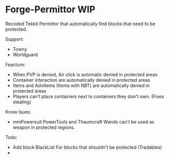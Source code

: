 Forge-Permittor WIP
===============

Recoded Tekkit Permittor that automatically find blocks that need to be protected.

Support:
- Towny
- Worldguard

Feacture:
- When PVP is denied, Air click is automatic denied in protected areas
- Container interaction are automatically denied in protected areas
- Items and AdvItems (Items with NBT) are automatically denied in protected areas
- Players can't place containers next to containers they don't own. (Fixes stealing)

Know Isues:
- mmPowersuit PowerTools and Thaumcraft Wands can't be used as weapon in protected regions.

Todo:
- Add block BlackList For blocks that shouldn't be protected (Tradables)
-


